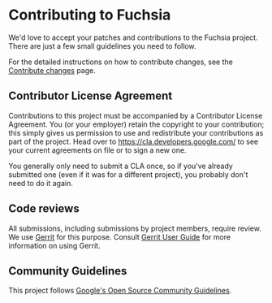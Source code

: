 # Contributing to Fuchsia

We'd love to accept your patches and contributions to the Fuchsia project. There are
just a few small guidelines you need to follow.

For the detailed instructions on how to contribute changes,
see the [Contribute changes](/docs/development/source_code/contribute_changes.md) page.

## Contributor License Agreement

Contributions to this project must be accompanied by a Contributor License
Agreement. You (or your employer) retain the copyright to your contribution;
this simply gives us permission to use and redistribute your contributions as
part of the project. Head over to <https://cla.developers.google.com/> to see
your current agreements on file or to sign a new one.

You generally only need to submit a CLA once, so if you've already submitted one
(even if it was for a different project), you probably don't need to do it
again.

## Code reviews

All submissions, including submissions by project members, require review. We
use [Gerrit](https://fuchsia-review.googlesource.com/) for this purpose. Consult
[Gerrit User Guide](https://gerrit-review.googlesource.com/Documentation/intro-user.html) for more
information on using Gerrit.

## Community Guidelines

This project follows
[Google's Open Source Community Guidelines](https://opensource.google/conduct/).
